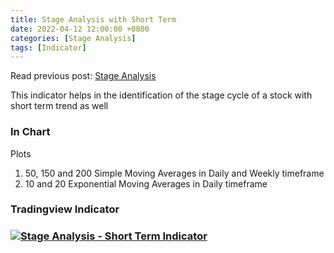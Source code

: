 ```yaml
---
title: Stage Analysis with Short Term
date: 2022-04-12 12:00:00 +0800
categories: [Stage Analysis]
tags: [Indicator]
---
```


Read previous post: [Stage Analysis](https://equitycraze.com/posts/stage-analysis/)

This indicator helps in the identification of the stage cycle of a stock with short term trend as well

### In Chart

Plots 

1. 50, 150 and 200 Simple Moving Averages in Daily and Weekly timeframe
2. 10 and 20 Exponential Moving Averages in Daily timeframe


### Tradingview Indicator

<!-- TradingView Chart BEGIN -->
<script type="text/javascript" src="https://s3.tradingview.com/tv.js"></script>
<script type="text/javascript">
var tradingview_embed_options = {};
tradingview_embed_options.width = '790';
tradingview_embed_options.height = '475';
tradingview_embed_options.chart = 'OICl7BAm';
new TradingView.chart(tradingview_embed_options);
</script>
<!-- TradingView Chart END -->

### [![Stage Analysis - Short Term Indicator](https://img.shields.io/badge/TradingView-Indicator-blue)](https://www.tradingview.com/script/OICl7BAm-Stage-Analysis-Short-Term/)

